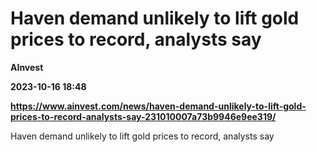 # Haven demand unlikely to lift gold prices to record, analysts say
**AInvest**

**2023-10-16 18:48**

**https://www.ainvest.com/news/haven-demand-unlikely-to-lift-gold-prices-to-record-analysts-say-231010007a73b9946e9ee319/**

Haven demand unlikely to lift gold prices to record, analysts say